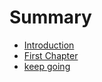 # Summary

* [Introduction](README.md)
* [First Chapter](chapter1.md)
* [keep going](keep-going.md)

